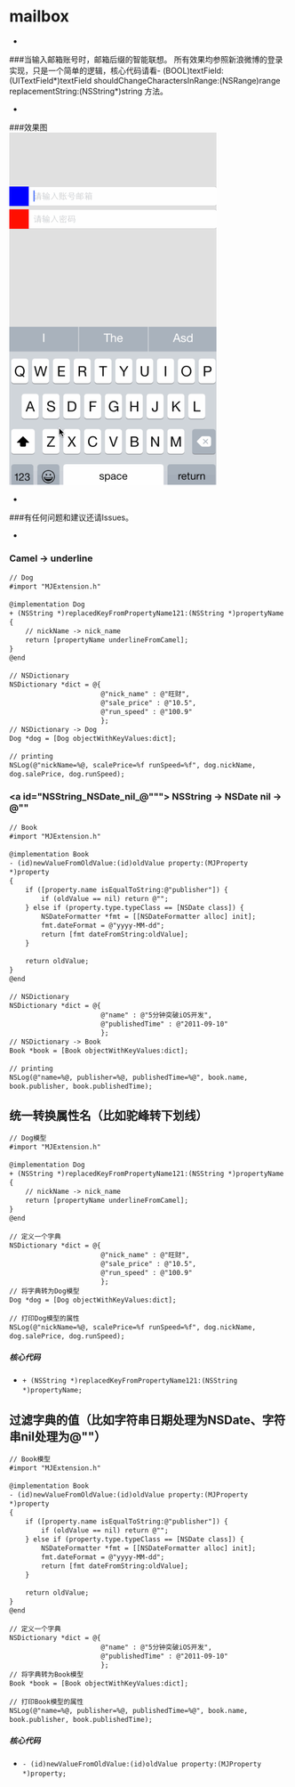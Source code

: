 # mailbox

-
###当输入邮箱账号时，邮箱后缀的智能联想。
所有效果均参照新浪微博的登录实现，只是一个简单的逻辑，核心代码请看- (BOOL)textField:(UITextField*)textField shouldChangeCharactersInRange:(NSRange)range replacementString:(NSString*)string
方法。

-
###效果图<br>
![](https://github.com/YAANNZ/mailbox/blob/master/gif/mailbox.gif "演示")

-
###有任何问题和建议还请Issues。

-
### <a id="Camel_underline"></a> Camel -> underline
```objc
// Dog 
#import "MJExtension.h"

@implementation Dog
+ (NSString *)replacedKeyFromPropertyName121:(NSString *)propertyName
{
    // nickName -> nick_name
    return [propertyName underlineFromCamel];
}
@end

// NSDictionary
NSDictionary *dict = @{
                       @"nick_name" : @"旺财",
                       @"sale_price" : @"10.5",
                       @"run_speed" : @"100.9"
                       };
// NSDictionary -> Dog
Dog *dog = [Dog objectWithKeyValues:dict];

// printing
NSLog(@"nickName=%@, scalePrice=%f runSpeed=%f", dog.nickName, dog.salePrice, dog.runSpeed);
```

### <a id="NSString_NSDate_nil_@"""></a> NSString -> NSDate nil -> @""
```objc
// Book
#import "MJExtension.h"

@implementation Book
- (id)newValueFromOldValue:(id)oldValue property:(MJProperty *)property
{
    if ([property.name isEqualToString:@"publisher"]) {
        if (oldValue == nil) return @"";
    } else if (property.type.typeClass == [NSDate class]) {
        NSDateFormatter *fmt = [[NSDateFormatter alloc] init];
        fmt.dateFormat = @"yyyy-MM-dd";
        return [fmt dateFromString:oldValue];
    }

    return oldValue;
}
@end

// NSDictionary
NSDictionary *dict = @{
                       @"name" : @"5分钟突破iOS开发",
                       @"publishedTime" : @"2011-09-10"
                       };
// NSDictionary -> Book
Book *book = [Book objectWithKeyValues:dict];

// printing
NSLog(@"name=%@, publisher=%@, publishedTime=%@", book.name, book.publisher, book.publishedTime);
```

## 统一转换属性名（比如驼峰转下划线）
```objc
// Dog模型
#import "MJExtension.h"

@implementation Dog
+ (NSString *)replacedKeyFromPropertyName121:(NSString *)propertyName
{
    // nickName -> nick_name
    return [propertyName underlineFromCamel];
}
@end

// 定义一个字典
NSDictionary *dict = @{
                       @"nick_name" : @"旺财",
                       @"sale_price" : @"10.5",
                       @"run_speed" : @"100.9"
                       };
// 将字典转为Dog模型
Dog *dog = [Dog objectWithKeyValues:dict];

// 打印Dog模型的属性
NSLog(@"nickName=%@, scalePrice=%f runSpeed=%f", dog.nickName, dog.salePrice, dog.runSpeed);
```
##### 核心代码
* `+ (NSString *)replacedKeyFromPropertyName121:(NSString *)propertyName;`


## 过滤字典的值（比如字符串日期处理为NSDate、字符串nil处理为@""）
```objc
// Book模型
#import "MJExtension.h"

@implementation Book
- (id)newValueFromOldValue:(id)oldValue property:(MJProperty *)property
{
    if ([property.name isEqualToString:@"publisher"]) {
        if (oldValue == nil) return @"";
    } else if (property.type.typeClass == [NSDate class]) {
        NSDateFormatter *fmt = [[NSDateFormatter alloc] init];
        fmt.dateFormat = @"yyyy-MM-dd";
        return [fmt dateFromString:oldValue];
    }
    
    return oldValue;
}
@end

// 定义一个字典
NSDictionary *dict = @{
                       @"name" : @"5分钟突破iOS开发",
                       @"publishedTime" : @"2011-09-10"
                       };
// 将字典转为Book模型
Book *book = [Book objectWithKeyValues:dict];

// 打印Book模型的属性
NSLog(@"name=%@, publisher=%@, publishedTime=%@", book.name, book.publisher, book.publishedTime);
```
##### 核心代码
* `- (id)newValueFromOldValue:(id)oldValue property:(MJProperty *)property;`
